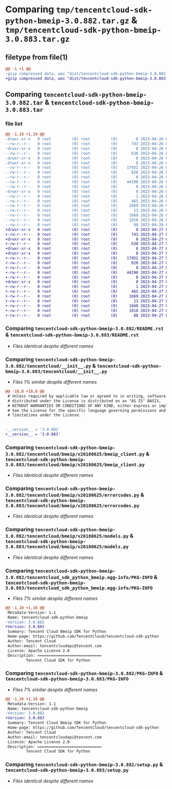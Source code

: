 # Comparing `tmp/tencentcloud-sdk-python-bmeip-3.0.882.tar.gz` & `tmp/tencentcloud-sdk-python-bmeip-3.0.883.tar.gz`

## filetype from file(1)

```diff
@@ -1 +1 @@
-gzip compressed data, was "dist/tencentcloud-sdk-python-bmeip-3.0.882.tar", last modified: Wed Apr 26 02:51:59 2023, max compression
+gzip compressed data, was "dist/tencentcloud-sdk-python-bmeip-3.0.883.tar", last modified: Thu Apr 27 00:18:24 2023, max compression
```

## Comparing `tencentcloud-sdk-python-bmeip-3.0.882.tar` & `tencentcloud-sdk-python-bmeip-3.0.883.tar`

### file list

```diff
@@ -1,19 +1,19 @@
-drwxr-xr-x   0 root         (0) root         (0)        0 2023-04-26 02:51:59.000000 tencentcloud-sdk-python-bmeip-3.0.882/
--rw-r--r--   0 root         (0) root         (0)      743 2023-04-26 02:51:59.000000 tencentcloud-sdk-python-bmeip-3.0.882/README.rst
-drwxr-xr-x   0 root         (0) root         (0)        0 2023-04-26 02:51:59.000000 tencentcloud-sdk-python-bmeip-3.0.882/tencentcloud/
--rw-r--r--   0 root         (0) root         (0)      630 2023-04-26 02:51:59.000000 tencentcloud-sdk-python-bmeip-3.0.882/tencentcloud/__init__.py
-drwxr-xr-x   0 root         (0) root         (0)        0 2023-04-26 02:51:59.000000 tencentcloud-sdk-python-bmeip-3.0.882/tencentcloud/bmeip/
-drwxr-xr-x   0 root         (0) root         (0)        0 2023-04-26 02:51:59.000000 tencentcloud-sdk-python-bmeip-3.0.882/tencentcloud/bmeip/v20180625/
--rw-r--r--   0 root         (0) root         (0)    17952 2023-04-26 02:51:59.000000 tencentcloud-sdk-python-bmeip-3.0.882/tencentcloud/bmeip/v20180625/bmeip_client.py
--rw-r--r--   0 root         (0) root         (0)      820 2023-04-26 02:51:59.000000 tencentcloud-sdk-python-bmeip-3.0.882/tencentcloud/bmeip/v20180625/errorcodes.py
--rw-r--r--   0 root         (0) root         (0)        0 2023-04-26 02:51:59.000000 tencentcloud-sdk-python-bmeip-3.0.882/tencentcloud/bmeip/v20180625/__init__.py
--rw-r--r--   0 root         (0) root         (0)    44190 2023-04-26 02:51:59.000000 tencentcloud-sdk-python-bmeip-3.0.882/tencentcloud/bmeip/v20180625/models.py
--rw-r--r--   0 root         (0) root         (0)        0 2023-04-26 02:51:59.000000 tencentcloud-sdk-python-bmeip-3.0.882/tencentcloud/bmeip/__init__.py
-drwxr-xr-x   0 root         (0) root         (0)        0 2023-04-26 02:51:59.000000 tencentcloud-sdk-python-bmeip-3.0.882/tencentcloud_sdk_python_bmeip.egg-info/
--rw-r--r--   0 root         (0) root         (0)        1 2023-04-26 02:51:59.000000 tencentcloud-sdk-python-bmeip-3.0.882/tencentcloud_sdk_python_bmeip.egg-info/dependency_links.txt
--rw-r--r--   0 root         (0) root         (0)      465 2023-04-26 02:51:59.000000 tencentcloud-sdk-python-bmeip-3.0.882/tencentcloud_sdk_python_bmeip.egg-info/SOURCES.txt
--rw-r--r--   0 root         (0) root         (0)     1669 2023-04-26 02:51:59.000000 tencentcloud-sdk-python-bmeip-3.0.882/tencentcloud_sdk_python_bmeip.egg-info/PKG-INFO
--rw-r--r--   0 root         (0) root         (0)       13 2023-04-26 02:51:59.000000 tencentcloud-sdk-python-bmeip-3.0.882/tencentcloud_sdk_python_bmeip.egg-info/top_level.txt
--rw-r--r--   0 root         (0) root         (0)     1669 2023-04-26 02:51:59.000000 tencentcloud-sdk-python-bmeip-3.0.882/PKG-INFO
--rw-r--r--   0 root         (0) root         (0)     1010 2023-04-26 02:51:59.000000 tencentcloud-sdk-python-bmeip-3.0.882/setup.py
--rw-r--r--   0 root         (0) root         (0)       88 2023-04-26 02:51:59.000000 tencentcloud-sdk-python-bmeip-3.0.882/setup.cfg
+drwxr-xr-x   0 root         (0) root         (0)        0 2023-04-27 00:18:24.000000 tencentcloud-sdk-python-bmeip-3.0.883/
+-rw-r--r--   0 root         (0) root         (0)      743 2023-04-27 00:18:23.000000 tencentcloud-sdk-python-bmeip-3.0.883/README.rst
+drwxr-xr-x   0 root         (0) root         (0)        0 2023-04-27 00:18:24.000000 tencentcloud-sdk-python-bmeip-3.0.883/tencentcloud/
+-rw-r--r--   0 root         (0) root         (0)      630 2023-04-27 00:18:23.000000 tencentcloud-sdk-python-bmeip-3.0.883/tencentcloud/__init__.py
+drwxr-xr-x   0 root         (0) root         (0)        0 2023-04-27 00:18:24.000000 tencentcloud-sdk-python-bmeip-3.0.883/tencentcloud/bmeip/
+drwxr-xr-x   0 root         (0) root         (0)        0 2023-04-27 00:18:24.000000 tencentcloud-sdk-python-bmeip-3.0.883/tencentcloud/bmeip/v20180625/
+-rw-r--r--   0 root         (0) root         (0)    17952 2023-04-27 00:18:23.000000 tencentcloud-sdk-python-bmeip-3.0.883/tencentcloud/bmeip/v20180625/bmeip_client.py
+-rw-r--r--   0 root         (0) root         (0)      820 2023-04-27 00:18:23.000000 tencentcloud-sdk-python-bmeip-3.0.883/tencentcloud/bmeip/v20180625/errorcodes.py
+-rw-r--r--   0 root         (0) root         (0)        0 2023-04-27 00:18:23.000000 tencentcloud-sdk-python-bmeip-3.0.883/tencentcloud/bmeip/v20180625/__init__.py
+-rw-r--r--   0 root         (0) root         (0)    44190 2023-04-27 00:18:23.000000 tencentcloud-sdk-python-bmeip-3.0.883/tencentcloud/bmeip/v20180625/models.py
+-rw-r--r--   0 root         (0) root         (0)        0 2023-04-27 00:18:23.000000 tencentcloud-sdk-python-bmeip-3.0.883/tencentcloud/bmeip/__init__.py
+drwxr-xr-x   0 root         (0) root         (0)        0 2023-04-27 00:18:24.000000 tencentcloud-sdk-python-bmeip-3.0.883/tencentcloud_sdk_python_bmeip.egg-info/
+-rw-r--r--   0 root         (0) root         (0)        1 2023-04-27 00:18:24.000000 tencentcloud-sdk-python-bmeip-3.0.883/tencentcloud_sdk_python_bmeip.egg-info/dependency_links.txt
+-rw-r--r--   0 root         (0) root         (0)      465 2023-04-27 00:18:24.000000 tencentcloud-sdk-python-bmeip-3.0.883/tencentcloud_sdk_python_bmeip.egg-info/SOURCES.txt
+-rw-r--r--   0 root         (0) root         (0)     1669 2023-04-27 00:18:24.000000 tencentcloud-sdk-python-bmeip-3.0.883/tencentcloud_sdk_python_bmeip.egg-info/PKG-INFO
+-rw-r--r--   0 root         (0) root         (0)       13 2023-04-27 00:18:24.000000 tencentcloud-sdk-python-bmeip-3.0.883/tencentcloud_sdk_python_bmeip.egg-info/top_level.txt
+-rw-r--r--   0 root         (0) root         (0)     1669 2023-04-27 00:18:24.000000 tencentcloud-sdk-python-bmeip-3.0.883/PKG-INFO
+-rw-r--r--   0 root         (0) root         (0)     1010 2023-04-27 00:18:23.000000 tencentcloud-sdk-python-bmeip-3.0.883/setup.py
+-rw-r--r--   0 root         (0) root         (0)       88 2023-04-27 00:18:24.000000 tencentcloud-sdk-python-bmeip-3.0.883/setup.cfg
```

### Comparing `tencentcloud-sdk-python-bmeip-3.0.882/README.rst` & `tencentcloud-sdk-python-bmeip-3.0.883/README.rst`

 * *Files identical despite different names*

### Comparing `tencentcloud-sdk-python-bmeip-3.0.882/tencentcloud/__init__.py` & `tencentcloud-sdk-python-bmeip-3.0.883/tencentcloud/__init__.py`

 * *Files 1% similar despite different names*

```diff
@@ -10,8 +10,8 @@
 # Unless required by applicable law or agreed to in writing, software
 # distributed under the License is distributed on an "AS IS" BASIS,
 # WITHOUT WARRANTIES OR CONDITIONS OF ANY KIND, either express or implied.
 # See the License for the specific language governing permissions and
 # limitations under the License.
 
 
-__version__ = '3.0.882'
+__version__ = '3.0.883'
```

### Comparing `tencentcloud-sdk-python-bmeip-3.0.882/tencentcloud/bmeip/v20180625/bmeip_client.py` & `tencentcloud-sdk-python-bmeip-3.0.883/tencentcloud/bmeip/v20180625/bmeip_client.py`

 * *Files identical despite different names*

### Comparing `tencentcloud-sdk-python-bmeip-3.0.882/tencentcloud/bmeip/v20180625/errorcodes.py` & `tencentcloud-sdk-python-bmeip-3.0.883/tencentcloud/bmeip/v20180625/errorcodes.py`

 * *Files identical despite different names*

### Comparing `tencentcloud-sdk-python-bmeip-3.0.882/tencentcloud/bmeip/v20180625/models.py` & `tencentcloud-sdk-python-bmeip-3.0.883/tencentcloud/bmeip/v20180625/models.py`

 * *Files identical despite different names*

### Comparing `tencentcloud-sdk-python-bmeip-3.0.882/tencentcloud_sdk_python_bmeip.egg-info/PKG-INFO` & `tencentcloud-sdk-python-bmeip-3.0.883/tencentcloud_sdk_python_bmeip.egg-info/PKG-INFO`

 * *Files 7% similar despite different names*

```diff
@@ -1,10 +1,10 @@
 Metadata-Version: 1.1
 Name: tencentcloud-sdk-python-bmeip
-Version: 3.0.882
+Version: 3.0.883
 Summary: Tencent Cloud Bmeip SDK for Python
 Home-page: https://github.com/TencentCloud/tencentcloud-sdk-python
 Author: Tencent Cloud
 Author-email: tencentcloudapi@tencent.com
 License: Apache License 2.0
 Description: ============================
         Tencent Cloud SDK for Python
```

### Comparing `tencentcloud-sdk-python-bmeip-3.0.882/PKG-INFO` & `tencentcloud-sdk-python-bmeip-3.0.883/PKG-INFO`

 * *Files 7% similar despite different names*

```diff
@@ -1,10 +1,10 @@
 Metadata-Version: 1.1
 Name: tencentcloud-sdk-python-bmeip
-Version: 3.0.882
+Version: 3.0.883
 Summary: Tencent Cloud Bmeip SDK for Python
 Home-page: https://github.com/TencentCloud/tencentcloud-sdk-python
 Author: Tencent Cloud
 Author-email: tencentcloudapi@tencent.com
 License: Apache License 2.0
 Description: ============================
         Tencent Cloud SDK for Python
```

### Comparing `tencentcloud-sdk-python-bmeip-3.0.882/setup.py` & `tencentcloud-sdk-python-bmeip-3.0.883/setup.py`

 * *Files identical despite different names*

